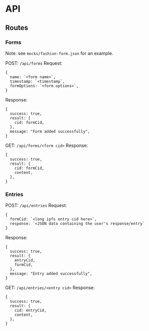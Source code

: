 # API

## Routes
### Forms
Note: see `mocks/fashion-form.json` for an example.

POST: `/api/forms`
Request:
```
{
  name: `<form name>`,
  timestamp: `<timestamp`,
  formOptions: `<form options>`,
}
```

Response:
```
{
  success: true,
  result: {
    cid: formCid,
  },
  message: "Form added successfully",
}
```

GET: `/api/forms/<form cid>`
Response:
```
{
  success: true,
  result: {
    cid: formCid,
    content,
  },
}
```

### Entries
POST: `/api/entries`
Request:
```
{
  formCid: `<long ipfs entry cid here>`,
  response: `<JSON data containing the user's response/entry`
}
```

Response:
```
{
  success: true,
  result: {
    entryCid,
    formCid,
  },
  message: "Entry added successfully",
}
```

GET: `/api/entries/<entry cid>`
Response:
```
{
  success: true,
  result: {
    cid: entryCid,
    content,
  },
}
```
